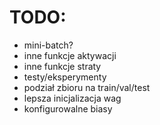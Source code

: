 # TODO:
- mini-batch?
- inne funkcje aktywacji
- inne funkcje straty
- testy/eksperymenty
- podział zbioru na train/val/test
- lepsza inicjalizacja wag
- konfigurowalne biasy